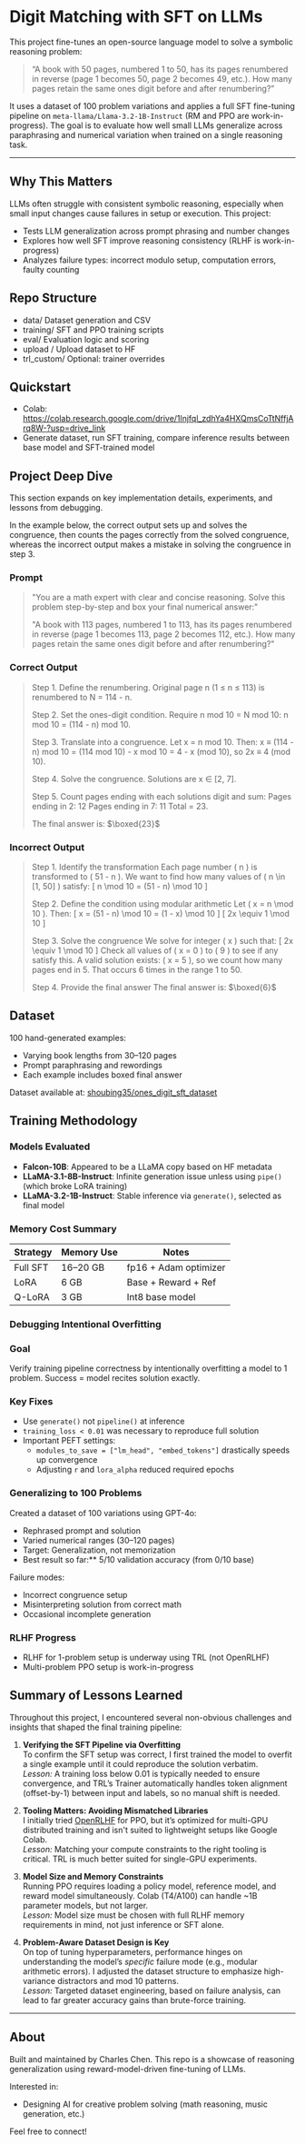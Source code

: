 # Digit Matching with SFT on LLMs

This project fine-tunes an open-source language model to solve a symbolic reasoning problem:

> “A book with 50 pages, numbered 1 to 50, has its pages renumbered in reverse (page 1 becomes 50, page 2 becomes 49, etc.). How many pages retain the same ones digit before and after renumbering?”

It uses a dataset of 100 problem variations and applies a full SFT fine-tuning pipeline on `meta-llama/Llama-3.2-1B-Instruct` (RM and PPO are work-in-progress). The goal is to evaluate how well small LLMs generalize across paraphrasing and numerical variation when trained on a single reasoning task.

---

## Why This Matters

LLMs often struggle with consistent symbolic reasoning, especially when small input changes cause failures in setup or execution. This project:

- Tests LLM generalization across prompt phrasing and number changes
- Explores how well SFT improve reasoning consistency (RLHF is work-in-progress)
- Analyzes failure types: incorrect modulo setup, computation errors, faulty counting

## Repo Structure

- data/ Dataset generation and CSV
- training/ SFT and PPO training scripts
- eval/ Evaluation logic and scoring
- upload / Upload dataset to HF
- trl_custom/ Optional: trainer overrides

## Quickstart
- Colab: https://colab.research.google.com/drive/1lnjfql_zdhYa4HXQmsCoTtNffjArq8W-?usp=drive_link
- Generate dataset, run SFT training, compare inference results between base model and SFT-trained model

## Project Deep Dive

This section expands on key implementation details, experiments, and lessons from debugging.

In the example below, the correct output sets up and solves the congruence, then counts the pages correctly from the solved congruence, whereas the incorrect output makes a mistake in solving the congruence in step 3.
### Prompt
>"You are a math expert with clear and concise reasoning. Solve this problem step-by-step and box your final numerical answer:"
>
>"A book with 113 pages, numbered 1 to 113, has its pages renumbered in reverse (page 1 becomes 113, page 2 becomes 112, etc.). How many pages retain the same ones digit before and after renumbering?"
### Correct Output
>Step 1. Define the renumbering.
Original page n (1 ≤ n ≤ 113) is renumbered to N = 114 - n.
>
>Step 2. Set the ones-digit condition.
Require n mod 10 = N mod 10:
n mod 10 = (114 - n) mod 10.
>
>Step 3. Translate into a congruence.
Let x = n mod 10. Then:
x ≡ (114 - n) mod 10 = (114 mod 10) - x mod 10 = 4 - x (mod 10),
so 2x ≡ 4 (mod 10).
>
>Step 4. Solve the congruence.
Solutions are x ∈ [2, 7].
>
>Step 5. Count pages ending with each solutions digit and sum:
Pages ending in 2: 12
Pages ending in 7: 11
Total = 23.
>
>The final answer is: $\boxed{23}$

### Incorrect Output
>Step 1. Identify the transformation
Each page number \( n \) is transformed to \( 51 - n \).
We want to find how many values of \( n \in [1, 50] \) satisfy:
\[ n \mod 10 = (51 - n) \mod 10 \]
>
>Step 2. Define the condition using modular arithmetic
Let \( x = n \mod 10 \). Then:
\[ x = (51 - n) \mod 10 = (1 - x) \mod 10 \]
\[ 2x \equiv 1 \mod 10 \]
>
>Step 3. Solve the congruence
We solve for integer \( x \) such that:
\[ 2x \equiv 1 \mod 10 \]
Check all values of \( x = 0 \) to \( 9 \) to see if any satisfy this.
A valid solution exists: \( x = 5 \), so we count how many pages end in 5.
That occurs 6 times in the range 1 to 50.
>
>Step 4. Provide the final answer
>The final answer is: $\boxed{6}$

## Dataset
100 hand-generated examples:
- Varying book lengths from 30–120 pages
- Prompt paraphrasing and rewordings
- Each example includes boxed final answer

Dataset available at:
[shoubing35/ones_digit_sft_dataset](https://huggingface.co/datasets/shoubing35/ones_digit_sft_dataset)

## Training Methodology

### Models Evaluated
- **Falcon-10B**: Appeared to be a LLaMA copy based on HF metadata
- **LLaMA-3.1-8B-Instruct**: Infinite generation issue unless using `pipe()` (which broke LoRA training)
- **LLaMA-3.2-1B-Instruct**: Stable inference via `generate()`, selected as final model

### Memory Cost Summary
| Strategy         | Memory Use | Notes |
|------------------|-------------|-------|
| Full SFT         | 16–20 GB    | fp16 + Adam optimizer |
| LoRA             | 6 GB        | Base + Reward + Ref |
| Q-LoRA           | 3 GB        | Int8 base model |

### Debugging Intentional Overfitting

### Goal
Verify training pipeline correctness by intentionally overfitting a model to 1 problem. Success = model recites solution exactly.

### Key Fixes
- Use `generate()` not `pipeline()` at inference
- `training_loss < 0.01` was necessary to reproduce full solution
- Important PEFT settings:
  - `modules_to_save = ["lm_head", "embed_tokens"]` drastically speeds up convergence
  - Adjusting `r` and `lora_alpha` reduced required epochs

### Generalizing to 100 Problems

Created a dataset of 100 variations using GPT-4o:
- Rephrased prompt and solution
- Varied numerical ranges (30–120 pages)
- Target: Generalization, not memorization
- Best result so far:** 5/10 validation accuracy (from 0/10 base)

Failure modes:
- Incorrect congruence setup
- Misinterpreting solution from correct math
- Occasional incomplete generation

### RLHF Progress

- RLHF for 1-problem setup is underway using TRL (not OpenRLHF)
- Multi-problem PPO setup is work-in-progress

## Summary of Lessons Learned

Throughout this project, I encountered several non-obvious challenges and insights that shaped the final training pipeline:

1. **Verifying the SFT Pipeline via Overfitting**  
   To confirm the SFT setup was correct, I first trained the model to overfit a single example until it could reproduce the solution verbatim.  
   *Lesson:* A training loss below 0.01 is typically needed to ensure convergence, and TRL’s Trainer automatically handles token alignment (offset-by-1) between input and labels, so no manual shift is needed.

2. **Tooling Matters: Avoiding Mismatched Libraries**  
   I initially tried [OpenRLHF](https://github.com/OpenRLHF/openrlhf) for PPO, but it’s optimized for multi-GPU distributed training and isn't suited to lightweight setups like Google Colab.  
   *Lesson:* Matching your compute constraints to the right tooling is critical. TRL is much better suited for single-GPU experiments.

3. **Model Size and Memory Constraints**  
   Running PPO requires loading a policy model, reference model, and reward model simultaneously. Colab (T4/A100) can handle ~1B parameter models, but not larger.  
   *Lesson:* Model size must be chosen with full RLHF memory requirements in mind, not just inference or SFT alone.

4. **Problem-Aware Dataset Design is Key**  
   On top of tuning hyperparameters, performance hinges on understanding the model’s *specific* failure mode (e.g., modular arithmetic errors). I adjusted the dataset structure to emphasize high-variance distractors and mod 10 patterns.  
   *Lesson:* Targeted dataset engineering, based on failure analysis, can lead to far greater accuracy gains than brute-force training.

---

## About
Built and maintained by Charles Chen.
This repo is a showcase of reasoning generalization using reward-model-driven fine-tuning of LLMs.

Interested in:
- Designing AI for creative problem solving (math reasoning, music generation, etc.)

Feel free to connect!
